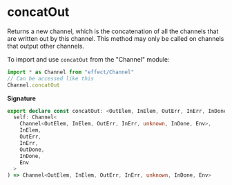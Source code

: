 # concatOut

Returns a new channel, which is the concatenation of all the channels that
are written out by this channel. This method may only be called on channels
that output other channels.

To import and use `concatOut` from the "Channel" module:

```ts
import * as Channel from "effect/Channel"
// Can be accessed like this
Channel.concatOut
```

**Signature**

```ts
export declare const concatOut: <OutElem, InElem, OutErr, InErr, InDone, Env, OutDone>(
  self: Channel<
    Channel<OutElem, InElem, OutErr, InErr, unknown, InDone, Env>,
    InElem,
    OutErr,
    InErr,
    OutDone,
    InDone,
    Env
  >
) => Channel<OutElem, InElem, OutErr, InErr, unknown, InDone, Env>
```
